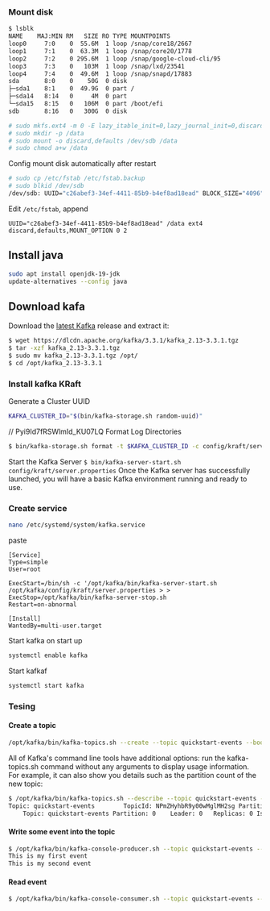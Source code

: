 
### Mount disk
```sh
$ lsblk
NAME    MAJ:MIN RM   SIZE RO TYPE MOUNTPOINTS
loop0     7:0    0  55.6M  1 loop /snap/core18/2667
loop1     7:1    0  63.3M  1 loop /snap/core20/1778
loop2     7:2    0 295.6M  1 loop /snap/google-cloud-cli/95
loop3     7:3    0   103M  1 loop /snap/lxd/23541
loop4     7:4    0  49.6M  1 loop /snap/snapd/17883
sda       8:0    0    50G  0 disk
├─sda1    8:1    0  49.9G  0 part /
├─sda14   8:14   0     4M  0 part
└─sda15   8:15   0   106M  0 part /boot/efi
sdb       8:16   0   300G  0 disk

# sudo mkfs.ext4 -m 0 -E lazy_itable_init=0,lazy_journal_init=0,discard /dev/sdb
# sudo mkdir -p /data
# sudo mount -o discard,defaults /dev/sdb /data
# sudo chmod a+w /data

```
Config mount disk automatically after restart

```sh
# sudo cp /etc/fstab /etc/fstab.backup
# sudo blkid /dev/sdb
/dev/sdb: UUID="c26abef3-34ef-4411-85b9-b4ef8ad18ead" BLOCK_SIZE="4096" TYPE="ext4"
```
Edit `/etc/fstab`, append
```
UUID="c26abef3-34ef-4411-85b9-b4ef8ad18ead" /data ext4 discard,defaults,MOUNT_OPTION 0 2
```

## Install java
```sh
sudo apt install openjdk-19-jdk
update-alternatives --config java
```

## Download kafa
Download the [latest Kafka](https://www.apache.org/dyn/closer.cgi?path=/kafka/3.3.1/kafka_2.13-3.3.1.tgz) release and extract it:
```sh
$ wget https://dlcdn.apache.org/kafka/3.3.1/kafka_2.13-3.3.1.tgz
$ tar -xzf kafka_2.13-3.3.1.tgz
$ sudo mv kafka_2.13-3.3.1.tgz /opt/
$ cd /opt/kafka_2.13-3.3.1
```

### Install kafka KRaft
Generate a Cluster UUID
```sh
KAFKA_CLUSTER_ID="$(bin/kafka-storage.sh random-uuid)"
```
// Pyi9Id7fRSWlmId_KU07LQ
Format Log Directories

```sh
$ bin/kafka-storage.sh format -t $KAFKA_CLUSTER_ID -c config/kraft/server.properties
```
Start the Kafka Server
`
$ bin/kafka-server-start.sh config/kraft/server.properties
`
Once the Kafka server has successfully launched, you will have a basic Kafka environment running and ready to use.


### Create service
```sh
nano /etc/systemd/system/kafka.service
```
paste
```
[Service]
Type=simple
User=root

ExecStart=/bin/sh -c '/opt/kafka/bin/kafka-server-start.sh /opt/kafka/config/kraft/server.properties > >
ExecStop=/opt/kafka/bin/kafka-server-stop.sh
Restart=on-abnormal

[Install]
WantedBy=multi-user.target
```

Start kafka on start up
```sh
systemctl enable kafka
```

Start kafkaf

```sh
systemctl start kafka
```


### Tesing
#### Create a topic
```sh
/opt/kafka/bin/kafka-topics.sh --create --topic quickstart-events --bootstrap-server localhost:9092
```
All of Kafka's command line tools have additional options: run the kafka-topics.sh command without any arguments to display usage information. For example, it can also show you details such as the partition count of the new topic:
```sh
$ /opt/kafka/bin/kafka-topics.sh --describe --topic quickstart-events --bootstrap-server localhost:9092
Topic: quickstart-events        TopicId: NPmZHyhbR9y00wMglMH2sg PartitionCount: 1       ReplicationFactor: 1	Configs:
    Topic: quickstart-events Partition: 0    Leader: 0   Replicas: 0 Isr: 0
```
#### Write some event into the topic

```sh
$ /opt/kafka/bin/kafka-console-producer.sh --topic quickstart-events --bootstrap-server localhost:9092
This is my first event
This is my second event
```

#### Read event
```sh
$ /opt/kafka/bin/kafka-console-consumer.sh --topic quickstart-events --from-beginning --bootstrap-server localhost:9092
```
